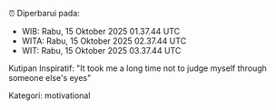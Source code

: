⏰ Diperbarui pada:
- WIB: Rabu, 15 Oktober 2025 01.37.44 UTC
- WITA: Rabu, 15 Oktober 2025 02.37.44 UTC
- WIT: Rabu, 15 Oktober 2025 03.37.44 UTC

Kutipan Inspiratif:
"It took me a long time not to judge myself through someone else's eyes"


Kategori: motivational

